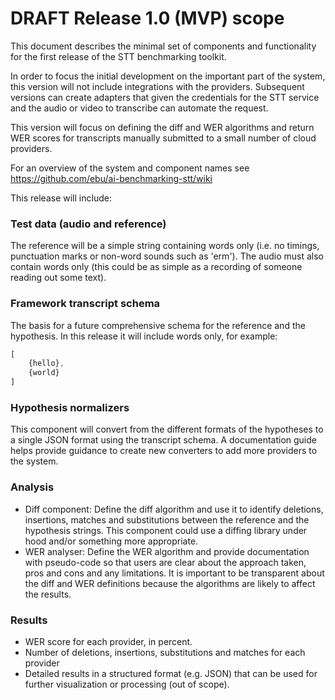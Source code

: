 DRAFT Release 1.0 (MVP) scope 
=============================
This document describes the minimal set of components and functionality for the first release of the STT benchmarking toolkit.

In order to focus the initial development on the important part of the system, this version will not include integrations with the providers. Subsequent versions can create adapters that given the credentials for the STT service and the audio or video to transcribe can automate the request.  

This version will focus on defining the diff and WER algorithms and return WER scores for transcripts manually submitted to a small number of cloud providers. 

For an overview of the system and component names see https://github.com/ebu/ai-benchmarking-stt/wiki

This release will include:

### Test data (audio and reference)
The reference will be a simple string containing words only (i.e. no timings, punctuation marks or non-word sounds such as 'erm'). The audio must also contain words only (this could be as simple as a recording of someone reading out some text). 

### Framework transcript schema
The basis for a future comprehensive schema for the reference and the hypothesis. In this release it will include words only, for example:
```javascript
[
	{hello},
	{world}
]
``` 

### Hypothesis normalizers
This component will convert from the different formats of the hypotheses to a single JSON format using the transcript schema. A documentation guide helps provide guidance to create new converters to add more providers to the system.

### Analysis 
- Diff component: Define the diff algorithm and use it to identify deletions, insertions, matches and substitutions between the reference and the hypothesis strings. This component could use a diffing library under hood and/or something more appropriate. 
- WER analyser: Define the WER algorithm and provide documentation with pseudo-code so that users are clear about the approach taken, pros and cons and any limitations. It is important to be transparent about the diff and WER definitions because the algorithms are likely to affect the results.   

### Results
- WER score for each provider, in percent. 
- Number of deletions, insertions, substitutions and matches for each provider
- Detailed results in a structured format (e.g. JSON) that can be used for further visualization or processing (out of scope).





